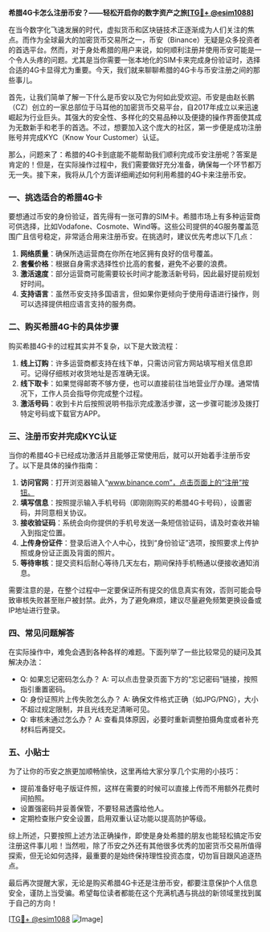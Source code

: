 **希腊4G卡怎么注册币安？——轻松开启你的数字资产之旅[[TG💪+ @esim1088](https://t.me/s/esim1088)]**

在当今数字化飞速发展的时代，虚拟货币和区块链技术正逐渐成为人们关注的焦点。而作为全球最大的加密货币交易所之一，币安（Binance）无疑是众多投资者的首选平台。然而，对于身处希腊的用户来说，如何顺利注册并使用币安可能是一个令人头疼的问题。尤其是当你需要一张本地化的SIM卡来完成身份验证时，选择合适的4G卡显得尤为重要。今天，我们就来聊聊希腊的4G卡与币安注册之间的那些事儿。

首先，让我们简单了解一下什么是币安以及它为何如此受欢迎。币安是由赵长鹏（CZ）创立的一家总部位于马耳他的加密货币交易平台，自2017年成立以来迅速崛起为行业巨头。其强大的安全性、多样化的交易品种以及便捷的操作界面使其成为无数新手和老手的首选。不过，想要加入这个庞大的社区，第一步便是成功注册账号并完成KYC（Know Your Customer）认证。

那么，问题来了：希腊的4G卡到底能不能帮助我们顺利完成币安注册呢？答案是肯定的！但是，在实际操作过程中，我们需要做好充分准备，确保每一个环节都万无一失。接下来，我将从几个方面详细阐述如何利用希腊的4G卡来注册币安。

### 一、挑选适合的希腊4G卡

要想通过币安的身份验证，首先得有一张可靠的SIM卡。希腊市场上有多种运营商可供选择，比如Vodafone、Cosmote、Wind等。这些公司提供的4G服务覆盖范围广且信号稳定，非常适合用来注册币安。在挑选时，建议优先考虑以下几点：

1. **网络质量**：确保所选运营商在你所在地区拥有良好的信号覆盖。
2. **套餐价格**：根据自身需求选择性价比高的套餐，避免不必要的浪费。
3. **激活速度**：部分运营商可能需要较长时间才能激活新号码，因此最好提前规划好时间。
4. **支持语言**：虽然币安支持多国语言，但如果你更倾向于使用母语进行操作，则可以选择提供相应语言支持的服务商。

### 二、购买希腊4G卡的具体步骤

购买希腊4G卡的过程其实并不复杂，以下是大致流程：

1. **线上订购**：许多运营商都支持在线下单，只需访问官方网站填写相关信息即可。记得仔细核对收货地址是否准确无误。
2. **线下取卡**：如果觉得邮寄不够方便，也可以直接前往当地营业厅办理。通常情况下，工作人员会指导你完成整个过程。
3. **激活号码**：收到卡片后按照说明书指示完成激活步骤，这一步骤可能涉及拨打特定号码或下载官方APP。

### 三、注册币安并完成KYC认证

当你的希腊4G卡已经成功激活并且能够正常使用后，就可以开始着手注册币安了。以下是具体的操作指南：

1. **访问官网**：打开浏览器输入“www.binance.com”，点击页面上的“注册”按钮。
2. **填写信息**：按照提示输入手机号码（即刚刚购买的希腊4G卡号码），设置密码，并同意相关协议。
3. **接收验证码**：系统会向你提供的手机号发送一条短信验证码，请及时查收并输入到指定位置。
4. **上传身份证件**：登录后进入个人中心，找到“身份验证”选项，按照要求上传护照或身份证正面及背面的照片。
5. **等待审核**：提交资料后耐心等待几天左右，期间保持手机畅通以便接收通知消息。

需要注意的是，在整个过程中一定要保证所有提交的信息真实有效，否则可能会导致审核失败甚至账户被封禁。此外，为了避免麻烦，建议尽量避免频繁更换设备或IP地址进行登录。

### 四、常见问题解答

在实际操作中，难免会遇到各种各样的难题。下面列举了一些比较常见的疑问及其解决办法：

- Q: 如果忘记密码怎么办？
   A: 可以点击登录页面下方的“忘记密码”链接，按照指引重置密码。
- Q: 身份证照片上传失败怎么办？
   A: 确保文件格式正确（如JPG/PNG），大小不超过规定限制，并且光线充足清晰可见。
- Q: 审核未通过怎么办？
   A: 查看具体原因，必要时重新调整拍摄角度或者补充材料后再提交。

### 五、小贴士

为了让你的币安之旅更加顺畅愉快，这里再给大家分享几个实用的小技巧：

- 提前准备好电子版证件照，这样在需要的时候可以直接上传而不用额外花费时间拍照。
- 设置强密码并妥善保管，不要轻易透露给他人。
- 定期检查账户安全设置，启用双重认证功能以提高防护等级。

综上所述，只要按照上述方法正确操作，即使是身处希腊的朋友也能轻松搞定币安注册这件事儿啦！当然啦，除了币安之外还有其他很多优秀的加密货币交易所值得探索，但无论如何选择，最重要的是始终保持理性投资态度，切勿盲目跟风追逐热点。

最后再次提醒大家，无论是购买希腊4G卡还是注册币安，都要注意保护个人信息安全，谨防上当受骗。希望每位读者都能在这个充满机遇与挑战的新领域里找到属于自己的方向！

[[TG💪+ @esim1088](https://t.me/s/esim1088) ![Image](https://i.postimg.cc/4NQfJmqS/Snipaste-2025-05-13-00-14-12.png)]